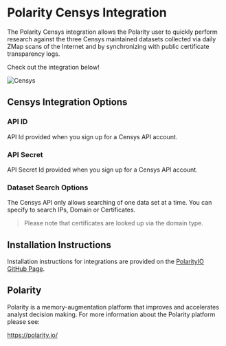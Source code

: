 # Polarity Censys Integration

The Polarity Censys integration allows the Polarity user to quickly perform research against the three Censys maintained datasets collected via daily ZMap scans of the Internet and by synchronizing with public certificate transparency logs.

Check out the integration below!

![Censys](https://user-images.githubusercontent.com/22529325/88841443-ff3caa00-d1ab-11ea-8784-4777f4e77e5e.png)

## Censys Integration Options 

### API ID 
API Id provided when you sign up for a Censys API account. 

### API Secret 
API Secret Id provided when you sign up for a Censys API account. 

### Dataset Search Options
The Censys API only allows searching of one data set at a time. You can specify to search IPs, Domain or Certificates. 

> Please note that certificates are looked up via the domain type. 

## Installation Instructions

Installation instructions for integrations are provided on the [PolarityIO GitHub Page](https://polarityio.github.io/).

## Polarity

Polarity is a memory-augmentation platform that improves and accelerates analyst decision making.  For more information about the Polarity platform please see:

https://polarity.io/

